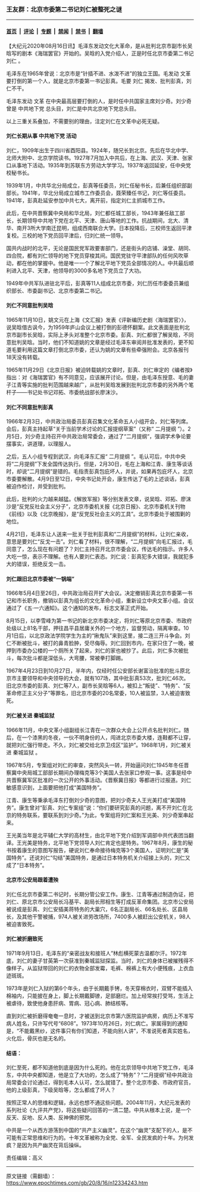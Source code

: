 ### 王友群：北京市委第二书记刘仁被整死之谜

---

#### [首页](../../../..?n12334243) &nbsp;|&nbsp; [评论](../../../../../epoch-comment?n12334243) &nbsp;|&nbsp; [专题](../../../../../epoch-special?n12334243) &nbsp;|&nbsp; [禁闻](../../../../../epoch-news?n12334243) &nbsp;|&nbsp; [禁书](../../../../../books?n12334243) &nbsp;|&nbsp; [翻墙](https://github.com/gfw-breaker/nogfw/blob/master/README.md?n12334243)


<div class="post_content" id="artbody" itemprop="articleBody">
 <!-- article content begin -->
 <p>
  【大纪元2020年08月16日讯】毛泽东发动文化大革命，是从批判北京市副市长吴晗写的剧本《海瑞罢官》开始的。吴晗的入党介绍人，正是时任北京市委第二书记
  <ok href="https://www.epochtimes.com/gb/tag/%E5%88%98%E4%BB%81.html">
   刘仁
  </ok>
  。
 </p>
 <p>
  毛泽东在1965年曾说：北京市是“针插不进、水泼不进”的独立王国。毛发动
  <ok href="https://www.epochtimes.com/gb/tag/%E6%96%87%E9%9D%A9.html">
   文革
  </ok>
  要打倒的第一个人，就是北京市委第一书记彭真。毛要
  <ok href="https://www.epochtimes.com/gb/tag/%E5%88%98%E4%BB%81.html">
   刘仁
  </ok>
  揭发、批判彭真，刘仁不干。
 </p>
 <p>
  毛泽东发动
  <ok href="https://www.epochtimes.com/gb/tag/%E6%96%87%E9%9D%A9.html">
   文革
  </ok>
  在中央最高层要打倒的人，是时任中共国家主席刘少奇。刘少奇曾是
  <ok href="https://www.epochtimes.com/gb/tag/%E4%B8%AD%E5%85%B1%E5%9C%B0%E4%B8%8B%E5%85%9A.html">
   中共地下党
  </ok>
  总头目，刘仁是中共北京地下党总头目。
 </p>
 <p>
  以上三重关系叠加，不需要别的理由，注定刘仁在文革中必死无疑。
 </p>
 <h4>
  刘仁长期从事
  <ok href="https://www.epochtimes.com/gb/tag/%E4%B8%AD%E5%85%B1%E5%9C%B0%E4%B8%8B%E5%85%9A.html">
   中共地下党
  </ok>
  活动
 </h4>
 <p>
  刘仁，1909年出生于四川省酉阳县。1924年，随兄长到北京。先后在华北中学、北师大附中、北京学院读书。1927年7月加入中共后，在上海、武汉、天津、张家口从事地下活动。1935年到苏联东方劳动大学学习。1937年返回延安，任中央党校秘书长。
 </p>
 <p>
  1939年1月，中共华北分局成立，彭真等任委员，刘仁任秘书长，后兼任组织部副部长。1941年，华北分局成立城市工作委员会，聂荣臻任书记，刘仁等任委员。1941年，彭真赴延安参加中共七大，离开前，指定刘仁主抓城市工作。
 </p>
 <p>
  此后，在中共晋察冀中央局和华北局，刘仁都任城工部长，1943年兼任敌工部长，长期领导中共地下党在北平、天津、唐山等地的工作。抗战期间，北大、清华、南开3所大学南迁昆明，组成西南联合大学。日本投降后，三校师生返回平津复校。三校的地下党员回平津后，归刘仁统一领导。
 </p>
 <p>
  国共内战时的北平，无论是国民党军政要害部门，还是街头的店铺、澡堂、胡同、四合院，都有刘仁领导的地下党员穿梭其间。国民党驻守平津部队的任何风吹草动，都在他的掌握中。他是唯一一个了解北平地下党员全部情况的人。中共最后顺利进入北平、天津，他领导的3000多名地下党员立了大功。
 </p>
 <p>
  1949年中共军队进驻北平后，彭真等11人组成北京市委，刘仁历任市委委员兼组织部长、市委副书记、北京市委第二书记。
 </p>
 <h4>
  刘仁不同意批判吴晗
 </h4>
 <p>
  1965年11月10日，姚文元在上海《文汇报》发表《评新编历史剧〈海瑞罢官〉》，说吴晗借古讽今，为1959年庐山会议上被打倒的彭德怀翻案。此文表面是批判北京市副市长吴晗，实际上矛头对准整个北京市委。彭真、刘仁都很了解吴晗，不同意批判吴晗。当时，他们不知道姚的文章是经过毛泽东审阅并批准发表的，更不知道毛要利用这篇文章打倒北京市委，还认为姚的文章有些牵强附会。北京各报刊18天没有转载。
 </p>
 <p>
  1965年11月29日《北京日报》被迫转载姚的文章时，彭真、刘仁审定的《编者按》指出：对《海瑞罢官》有不同意见，应该展开讨论。但是，由毛泽东授意、毛的妻子江青等实施的批判范围越来越广，从批判吴晗发展到批判北京市委的另外两个笔杆子——书记处书记邓拓、市委统战部长廖沫沙。
 </p>
 <h4>
  刘仁不同意批判彭真
 </h4>
 <p>
  1966年2月3日，中共政治局委员彭真召集文化革命五人小组开会，刘仁等列席。会后，彭真主持起草“关于当前学术讨论的汇报提纲草案”（又称“
  <ok href="https://www.epochtimes.com/gb/tag/%E4%BA%8C%E6%9C%88%E6%8F%90%E7%BA%B2.html">
   二月提纲
  </ok>
  ”）。2月5日，刘少奇主持召开中共政治局常委会，通过了“二月提纲“，强调学术争论要摆事实，讲道理，以理服人。
 </p>
 <p>
  之后，五人小组专程到武汉，向毛泽东汇报“
  <ok href="https://www.epochtimes.com/gb/tag/%E4%BA%8C%E6%9C%88%E6%8F%90%E7%BA%B2.html">
   二月提纲
  </ok>
  ”。毛认可后，中共中央将“二月提纲”下发全国传达执行。但是，2月30日，毛在上海和江青、康生等谈话时，却说“二月提纲”是错的。毛指责彭真包庇坏人，并说，如果再包庇坏人，北京市委要解散。4月9日至12日，中央书记处开会，康生传达了毛的上述谈话，彭真被迫作检讨，并受到批判。
 </p>
 <p>
  此后，批判的火力越来越猛。《解放军报》等分别发表文章，说吴晗、邓拓、廖沫沙是“反党反社会主义分子”，北京市委机关报《北京日报》、北京市委机关刊物《前线》以及《北京晚报》，是“反党反社会主义的工具”。北京市委处于被围剿的地位。
 </p>
 <p>
  4月21日，毛泽东让人送来一批关于批判彭真和“二月提纲”的材料，让刘仁亲收，意思是要刘仁“反戈一击”。刘仁看了材料，很不理解，“二月提纲”向毛汇报过，毛同意了，怎么现在有问题了？刘仁主持召开北京市委会议，传达毛的指示。许多人大吃一惊，表示不理解。也有人要刘仁表态。刘仁说：彭真犯多大错误，我就犯多大的错误，拒绝反戈一击。
 </p>
 <h4>
  刘仁跟旧北京市委被“一锅端”
 </h4>
 <p>
  1966年5月4日至26日，中共政治局召开扩大会议。决定撤销彭真北京市委第一书记和市长职务，撤销以彭真为组长的文化革命小组，重新设立中央文革小组。会议通过了《五·一六通知》。这个通知的发布，标志文革正式开始。
 </p>
 <p>
  8月15日，以李雪峰为第一书记的新北京市委决定，将刘仁等原北京市委、市政府处级以上81名干部，押往昌平县居庸关外的一个地方，监督劳动，隔离审查。10月1日后，以北京政法学院学生为主的“揪鬼队”来到这里，接二连三开斗争会。刘仁不断被批斗，被打的鼻青脸肿，受尽侮辱。刘仁回到市内，在家只住了一晚，被押到市委办公楼的一个厕所关了起来，刘仁的家也被抄了。此后，刘仁多次被批斗，每次批斗都是深低头，大弯腰，常被拳打脚踢。
 </p>
 <p>
  1967年4月23日到10月27日，半年内，仅经时任公安部长谢富治批准的批斗原北京市主要领导和中央领导的大会，就有107场，其中批彭真53次，批刘仁46次。旧北京市委的彭真、刘仁等7人，副市长吴晗等6人，被扣上“叛徒”、“特务”、“反革命修正主义分子”等罪名，旧北京市委的20名常委，10人被监禁，3人被迫害致死。
 </p>
 <h4>
  刘仁被关进
  <ok href="https://www.epochtimes.com/gb/tag/%E7%A7%A6%E5%9F%8E%E7%9B%91%E7%8B%B1.html">
   秦城监狱
  </ok>
 </h4>
 <p>
  1966年11月，中央文革小组副组长江青在一次群众大会上公开点名批判刘仁。随后，在一个漆黑的冬夜，一伙不明身份的人，闯进北京市委大楼，连鞋都不让穿，就把刘仁强行带走。不久，刘仁被交给北京卫戍区“监护”。1968年1月，刘仁被关进
  <ok href="https://www.epochtimes.com/gb/tag/%E7%A7%A6%E5%9F%8E%E7%9B%91%E7%8B%B1.html">
   秦城监狱
  </ok>
  。
 </p>
 <p>
  1967年5月，专案组对刘仁的审查，突然风头一转，开始逼问刘仁1945年冬任晋察冀中央局城工部部长期间办理梅克等3个美国人去张家口参观一事。这事是经中共晋察冀军区批准的一次公开的外事活动。《晋察冀日报》等都进行过报道。刘仁敏感意识到，上面要把他打成“美国特务”。
 </p>
 <p>
  江青、康生等秉承毛泽东打倒刘少奇的意图，把刘少奇夫人王光美打成“美国特务”。康生曾对“彭真、刘仁专案组”说：“你们要研究彭真的问题，离不开刘仁在北京的特务联系，要联系到刘少奇。”为此，专案组将刘仁案和王光美、刘少奇案串起来。
 </p>
 <p>
  王光美当年是北平辅仁大学的高材生，由北平地下党介绍到军调部中共代表团当翻译。王光美是特务，北平地下党领导人刘仁肯定也是特务。1967年8月，康生的秘书按着康生的意图写报告，硬说刘仁奉命接待梅克等3个美国人，证明刘仁是“美国特务”。还说刘仁“勾结”美国特务，是通过日本特务机关介绍接上头的，刘仁又成了“日本特务”。
 </p>
 <h4>
  北京市公安局跟着遭殃
 </h4>
 <p>
  刘仁任北京市委第二书记时，长期分管公安工作。康生、江青等通过制造伪证，把刘仁、原北京市公安局长冯基平、副局长邢相生等打成反革命集团。北京市公安局被说成是彭真、刘仁安插美蒋特务的大巢穴，6名正副局长、66名处长、区县局长，及其他干警被捕，974人被关进劳改场所，7400多人被赶出公安机关，98人被迫害致死。
 </p>
 <h4>
  刘仁被折磨致死
 </h4>
 <p>
  1971年9月13日，毛泽东的“亲密战友和接班人”林彪横死蒙古温都尔汗。1972年底，刘仁的妻子甘英第一次获准到秦城监狱探监。当时，刘仁的身体已被摧残得不像样子。从监狱带回的刘仁的衣物全部发霉，毛裤、棉裤上有大小便残痕，上衣血迹斑斑。
 </p>
 <p>
  1973年是刘仁入狱的第6个年头，由于长期戴手铐，冬天穿棉衣时，双臂不能插入棉袖内，只能披在身上，脚上长期戴脚镣，足部磨烂。加上经常挨打受骂，生活上被虐待，致使他身患肝病、胃病、冠心病、肺结核等。
 </p>
 <p>
  直到刘仁被折磨得奄奄一息时，才被送到北京市第六医院监护病房，病历上不准写病人姓名，只许写代号“6808”。1973年10月26日，刘仁病亡。家属得到的通知是，“不能戴黑纱，这件事只有你们知道，不能向别人讲”，不准说死者真实姓名，火化后，骨灰也是无名的。
 </p>
 <h4>
  结语：
 </h4>
 <p>
  刘仁至死，都不知道他到底是因为什么死的。他在北京领导中共地下党工作，毛泽东，中共中央都知道，他是立了大功的，怎么成了“特务”？“二月提纲”经中共政治局常委会讨论通过，得到毛本人认可，怎么就错了。整个北京市委、市政府官员，他的上级彭真，下级吴晗等，怎么都成了坏人？
 </p>
 <p>
  按照正常人的思维和逻辑，永远也想不通这些问题。2004年11月，大纪元发表的系列社论《九评共产党》，将这些疑问回答的一清二楚。中共从根本上说，是一个反天、反地、反人类、反神佛的邪党。
 </p>
 <p>
  中共是一个从西方游荡到中国的“共产主义幽灵”。在这个“幽灵”支配下的人，是不可能有正常思维和行为的。十年文革被称为全党、全军、全民发疯的十年。为何发疯？是因为共产幽灵在背后操纵。
 </p>
 <p>
  责任编辑：高义
 </p>
 <!-- article content end -->
 <div id="below_article_ad">
 </div>
</div>


---

原文链接（需翻墙）：https://www.epochtimes.com/gb/20/8/16/n12334243.htm